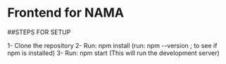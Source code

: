 # Frontend for NAMA

##STEPS FOR SETUP

1- Clone the repository
2- Run: npm install (run: npm --version ; to see if npm is installed)
3- Run: npm start (This will run the development server)
